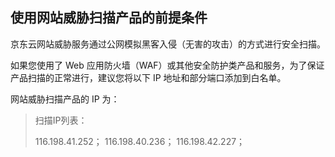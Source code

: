 
## 使用网站威胁扫描产品的前提条件

京东云网站威胁服务通过公网模拟黑客入侵（无害的攻击）的方式进行安全扫描。

如果您使用了 Web 应用防火墙（WAF）或其他安全防护类产品和服务，为了保证产品扫描的正常进行，建议您将以下 IP 地址和部分端口添加到白名单。

网站威胁扫描产品的 IP 为：

> 扫描IP列表：
> 
> 116.198.41.252；
> 116.198.40.236；
> 116.198.42.227；



